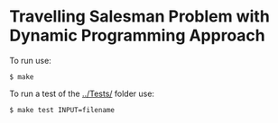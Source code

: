 # Travelling Salesman Problem with Dynamic Programming Approach
To run use:
```
$ make
```

To run a test of the [../Tests/](https://github.com/jorismar/APA-Algorithms/tree/master/dynamic-programming/knapsack-problem/Tests) folder use:
```
$ make test INPUT=filename
```
